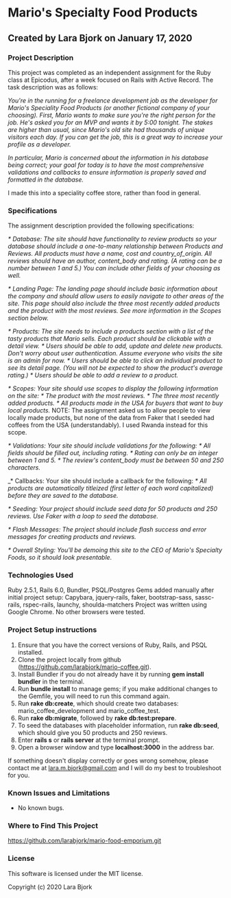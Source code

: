 # Mario's Specialty Food Products
## Created by Lara Bjork on January 17, 2020
### Project Description

This project was completed as an independent assignment for the Ruby class at Epicodus, after a week focused on Rails with Active Record. The task description was as follows:

_You're in the running for a freelance development job as the developer for Mario's Speciality Food Products (or another fictional company of your choosing). First, Mario wants to make sure you're the right person for the job. He's asked you for an MVP and wants it by 5:00 tonight. The stakes are higher than usual, since Mario's old site had thousands of unique visitors each day. If you can get the job, this is a great way to increase your profile as a developer._

_In particular, Mario is concerned about the information in his database being correct; your goal for today is to have the most comprehensive validations and callbacks to ensure information is properly saved and formatted in the database._

I made this into a speciality coffee store, rather than food in general.

### Specifications
The assignment description provided the following specifications:

_* Database: The site should have functionality to review products so your database should include a one-to-many relationship between Products and Reviews. All products must have a name, cost and country_of_origin. All reviews should have an author, content_body and rating. (A rating can be a number between 1 and 5.) You can include other fields of your choosing as well._

_* Landing Page: The landing page should include basic information about the company and should allow users to easily navigate to other areas of the site. This page should also include the three most recently added products and the product with the most reviews. See more information in the Scopes section below._

_* Products: The site needs to include a products section with a list of the tasty products that Mario sells. Each product should be clickable with a detail view._
  _* Users should be able to add, update and delete new products. Don't worry about user authentication. Assume everyone who visits the site is an admin for now._
  _* Users should be able to click an individual product to see its detail page. (You will not be expected to show the product's average rating.)_
  _* Users should be able to add a review to a product._

_* Scopes: Your site should use scopes to display the following information on the site:_
  _* The product with the most reviews._
  _* The three most recently added products._
  _* All products made in the USA for buyers that want to buy local products._
  NOTE: The assignment asked us to allow people to view locally made products, but none of the data from Faker that I seeded had coffees from the USA (understandably). I used Rwanda instead for this scope.

_* Validations: Your site should include validations for the following:_
  _* All fields should be filled out, including rating._
  _* Rating can only be an integer between 1 and 5._
  _* The review's content_body must be between 50 and 250 characters._

_* Callbacks: Your site should include a callback for the following:
  _* All products are automatically titleized (first letter of each word capitalized) before they are saved to the database._

_* Seeding: Your project should include seed data for 50 products and 250 reviews. Use Faker with a loop to seed the database._

_* Flash Messages: The project should include flash success and error messages for creating products and reviews._

_* Overall Styling: You'll be demoing this site to the CEO of Mario's Specialty Foods, so it should look presentable._

### Technologies Used
Ruby 2.5.1, Rails 6.0, Bundler, PSQL/Postgres
Gems added manually after initial project setup: Capybara, jquery-rails, faker, bootstrap-sass, sassc-rails, rspec-rails, launchy, shoulda-matchers
Project was written using Google Chrome. No other browsers were tested.

### Project Setup instructions
1. Ensure that you have the correct versions of Ruby, Rails, and PSQL installed.
2. Clone the project locally from github (https://github.com/larabjork/mario-coffee.git).
3. Install Bundler if you do not already have it by running **gem install bundler** in the terminal.
4. Run **bundle install** to manage gems; if you make additional changes to the Gemfile, you will need to run this command again.
5. Run **rake db:create**, which should create two databases: mario_coffee_development and mario_coffee_test.
6. Run **rake db:migrate**, followed by **rake db:test:prepare**.
7. To seed the databases with placeholder information, run **rake db:seed**, which should give you 50 products and 250 reviews.
8. Enter **rails s** or **rails server** at the terminal prompt.
9. Open a browser window and type **localhost:3000** in the address bar.

If something doesn't display correctly or goes wrong somehow, please contact me at <lara.m.bjork@gmail.com> and I will do my best to troubleshoot for you.

### Known Issues and Limitations
* No known bugs.

### Where to Find This Project
https://github.com/larabjork/mario-food-emporium.git

### License
This software is licensed under the MIT license.

Copyright (c) 2020 Lara Bjork
